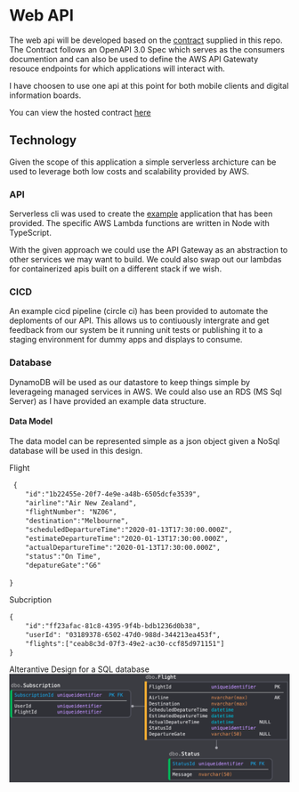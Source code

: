 # Web API
 The web api will be developed based on the [contract](flight-api-spec.yml) supplied in this repo. The Contract follows an OpenAPI 3.0 Spec which serves as the consumers documention and can also be used to define the AWS API Gatewaty resouce endpoints for which applications will interact with. 

 I have choosen to use one api at this point for both mobile clients and digital information boards.

 You can view the hosted contract [here](https://app.swaggerhub.com/apis/AashiqDurga/flight-api/1.0)

 ## Technology
 Given the scope of this application a simple serverless archicture can be used to leverage both low costs and scalability provided by AWS. 

 ### API
  Serverless cli was used to create the [example](flight-api) application that has been provided. The specific AWS Lambda functions are written in Node with TypeScript.

  With the given approach we could use the API Gateway as an abstraction to other services we may want to build. We could also swap out our lambdas for containerized apis built on a different stack if we wish.
 
 ### CICD
 An example cicd pipeline (circle ci) has been provided to automate the deploments of our API. 
 This allows us to contiuously intergrate and get feedback from our system be it running unit tests or  publishing it to a staging environment for dummy apps and displays to consume.

 ### Database
 DynamoDB will be used as our datastore to keep things simple by leverageing managed services in AWS.
 We could also use an RDS (MS Sql Server) as I have provided an example data structure. 

 #### Data Model
The data model can be represented simple as a json object given a NoSql database will be used in this design.

Flight
```
 {
    "id":"1b22455e-20f7-4e9e-a48b-6505dcfe3539",
    "airline":"Air New Zealand",
    "flightNumber": "NZ06",
    "destination":"Melbourne",
    "scheduledDepartureTime":"2020-01-13T17:30:00.000Z",
    "estimateDepartureTime":"2020-01-13T17:30:00.000Z",
    "actualDepartureTime":"2020-01-13T17:30:00.000Z",
    "status":"On Time",
    "depatureGate":"G6"

} 
```
Subcription
```
{
    "id":"ff23afac-81c8-4395-9f4b-bdb1236d0b38",
    "userId": "03189378-6502-47d0-988d-344213ea453f",
    "flights":["ceab8c3d-07f3-49e2-ac30-ccf85d971151"]
}
```

Alterantive Design for a SQL database
![sql-db-design](sql-db-design.png)
